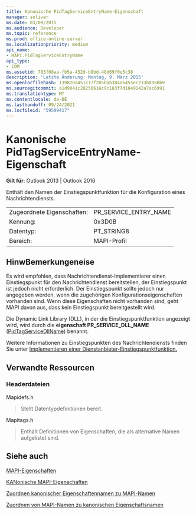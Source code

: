 ```yaml
---
title: Kanonische PidTagServiceEntryName-Eigenschaft
manager: soliver
ms.date: 03/09/2015
ms.audience: Developer
ms.topic: reference
ms.prod: office-online-server
ms.localizationpriority: medium
api_name:
- MAPI.PidTagServiceEntryName
api_type:
- COM
ms.assetid: 783f08aa-fb5a-432d-b8bd-48d69f0e5c38
description: 'Letzte Änderung: Montag, 9. März 2015'
ms.openlocfilehash: 139820a451c17f285bab384a6455ec233b8988b9
ms.sourcegitcommit: a1d9041c20256616c9c183f7d1049142a7ac6991
ms.translationtype: MT
ms.contentlocale: de-DE
ms.lasthandoff: 09/24/2021
ms.locfileid: "59599417"
---
```

# <a name="pidtagserviceentryname-canonical-property"></a>Kanonische PidTagServiceEntryName-Eigenschaft

  
  
**Gilt für**: Outlook 2013 | Outlook 2016 
  
Enthält den Namen der Einstiegspunktfunktion für die Konfiguration eines Nachrichtendiensts.
  
|||
|:-----|:-----|
|Zugeordnete Eigenschaften:  <br/> |PR_SERVICE_ENTRY_NAME  <br/> |
|Kennung:  <br/> |0x3D0B  <br/> |
|Datentyp:  <br/> |PT_STRING8  <br/> |
|Bereich:  <br/> |MAPI-Profil  <br/> |
   
## <a name="remarks"></a>HinwBemerkungeneise

Es wird empfohlen, dass Nachrichtendienst-Implementierer einen Einstiegspunkt für den Nachrichtendienst bereitstellen, der Einstiegspunkt ist jedoch nicht erforderlich. Der Einstiegspunkt sollte jedoch nur angegeben werden, wenn die zugehörigen Konfigurationseigenschaften vorhanden sind. Wenn diese Eigenschaften nicht vorhanden sind, geht MAPI davon aus, dass kein Einstiegspunkt bereitgestellt wird.
  
Die Dynamic Link Library (DLL), in der die Einstiegspunktfunktion angezeigt wird, wird durch die **eigenschaft PR_SERVICE_DLL_NAME** ([PidTagServiceDllName](pidtagservicedllname-canonical-property.md)) benannt.
  
Weitere Informationen zu Einstiegspunkten des Nachrichtendiensts finden Sie unter [Implementieren einer Dienstanbieter-Einstiegspunktfunktion.](implementing-a-service-provider-entry-point-function.md)
  
## <a name="related-resources"></a>Verwandte Ressourcen

### <a name="header-files"></a>Headerdateien

Mapidefs.h
  
> Stellt Datentypdefinitionen bereit.
    
Mapitags.h
  
> Enthält Definitionen von Eigenschaften, die als alternative Namen aufgelistet sind.
    
## <a name="see-also"></a>Siehe auch



[MAPI-Eigenschaften](mapi-properties.md)
  
[KANonische MAPI-Eigenschaften](mapi-canonical-properties.md)
  
[Zuordnen kanonischer Eigenschaftennamen zu MAPI-Namen](mapping-canonical-property-names-to-mapi-names.md)
  
[Zuordnen von MAPI-Namen zu kanonischen Eigenschaftsnamen](mapping-mapi-names-to-canonical-property-names.md)

